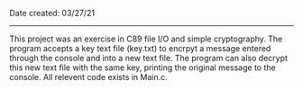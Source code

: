 Date created: 03/27/21

---

This project was an exercise in C89 file I/O and simple cryptography. The program accepts a key text file (key.txt) to encrpyt a message entered through the console and into a new text file. The program can also decrypt this new text file with the same key, printing the original message to the console. All relevent code exists in Main.c.
